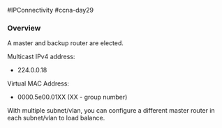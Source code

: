 #IPConnectivity #ccna-day29 

### Overview
A master and backup router are elected.

Multicast IPv4 address:
- 224.0.0.18

Virtual MAC Address:
- 0000.5e00.01XX (XX - group number)

With multiple subnet/vlan, you can configure a different master router in each subnet/vlan to load balance.